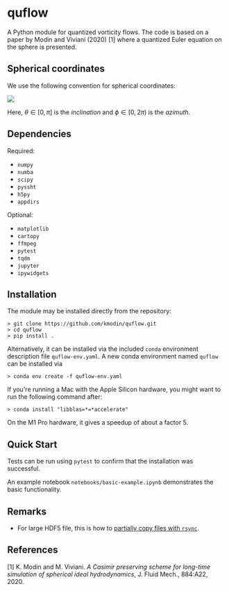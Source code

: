 # quflow

A Python module for quantized vorticity flows. 
The code is based on a paper by Modin and Viviani (2020) [1] 
where a quantized Euler equation on the sphere is presented.

## Spherical coordinates

We use the following convention for spherical coordinates:

![](https://upload.wikimedia.org/wikipedia/commons/4/4f/3D_Spherical.svg)

Here, $\theta \in [0,\pi]$ is the *inclination* and $\phi \in [0,2\pi)$ is the *azimuth*.

## Dependencies

Required:

* `numpy`
* `numba`
* `scipy`
* `pyssht`
* `h5py`
* `appdirs`

Optional:

* `matplotlib`
* `cartopy`
* `ffmpeg`
* `pytest`
* `tqdm`
* `jupyter`
* `ipywidgets`

## Installation

The module may be installed directly from the repository:
```
> git clone https://github.com/kmodin/quflow.git
> cd quflow
> pip install .
```

Alternatively, it can be installed via the included `conda` environment 
description file `quflow-env.yaml`. A new conda environment named `quflow` 
can be installed via
```
> conda env create -f quflow-env.yaml
```
If you're running a Mac with the Apple Silicon hardware, 
you might want to run the following command after:
```
> conda install "libblas=*=*accelerate"
```
On the M1 Pro hardware, it gives a speedup of about a factor 5. 

## Quick Start

Tests can be run using `pytest` to confirm that the installation was successful.

An example notebook `notebooks/basic-example.ipynb` demonstrates the basic functionality. 

## Remarks

- For large HDF5 file, this is how to [partially copy files with `rsync`](https://fedoramagazine.org/copying-large-files-with-rsync-and-some-misconceptions/).

## References

[1] K. Modin and M. Viviani. *A Casimir preserving scheme for long-time simulation of spherical ideal hydrodynamics*, J. Fluid Mech., 884:A22, 2020.

